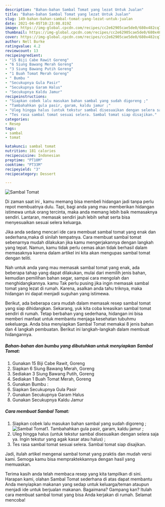 ```yaml
---
description: "Bahan-bahan Sambal Tomat yang lezat Untuk Jualan"
title: "Bahan-bahan Sambal Tomat yang lezat Untuk Jualan"
slug: 149-bahan-bahan-sambal-tomat-yang-lezat-untuk-jualan
date: 2021-04-05T10:23:08.819Z
image: https://img-global.cpcdn.com/recipes/cc2e62905cae5de0/680x482cq70/sambal-tomat-foto-resep-utama.jpg
thumbnail: https://img-global.cpcdn.com/recipes/cc2e62905cae5de0/680x482cq70/sambal-tomat-foto-resep-utama.jpg
cover: https://img-global.cpcdn.com/recipes/cc2e62905cae5de0/680x482cq70/sambal-tomat-foto-resep-utama.jpg
author: Nell Burke
ratingvalue: 4.2
reviewcount: 13
recipeingredient:
- "15 Biji Cabe Rawit Goreng"
- "6 Siung Bawang Merah Goreng"
- "3 Siung Bawang Putih Goreng"
- "1 Buah Tomat Merah Goreng"
- " Bumbu "
- "Secukupnya Gula Pasir"
- "Secukupnya Garam Halus"
- "Secukupnya Kaldu Jamur"
recipeinstructions:
- "Siapkan cobek lalu masukan bahan sambal yang sudah digoreng ;"
- "Tambahahkan gula pasir, garam, kaldu jamur ;"
- "Uleg hingga halus (untuk tekstur sambal disesuaikan dengan selera saja ya. Ingin tekstur yang agak kasar atau halus) ;"
- "Tes rasa sambal tomat sesuai selera. Sambal tomat siap disajikan."
categories:
- Resep
tags:
- sambal
- tomat

katakunci: sambal tomat 
nutrition: 181 calories
recipecuisine: Indonesian
preptime: "PT10M"
cooktime: "PT33M"
recipeyield: "3"
recipecategory: Dessert

---
```



![Sambal Tomat](https://img-global.cpcdn.com/recipes/cc2e62905cae5de0/680x482cq70/sambal-tomat-foto-resep-utama.jpg)

Di zaman  saat ini , kamu memang bisa membeli hidangan jadi tanpa perlu repot membuatnya dulu. Tapi, bagi anda yang mau memberikan hidangan istimewa untuk orang tercinta, maka anda memang lebih baik memasaknya sendiri. Lantaran, memasak sendiri jauh lebih sehat serta bisa menyesuaikan sesuai selera keluarga.

Jika anda sedang mencari ide cara membuat sambal tomat yang enak dan sederhana,maka di sinilah tempatnya. Cara membuat sambal tomat  sebenarnya mudah dilakukan jika kamu mengerjakannya dengan langkah yang tepat. Namun, kamu tidak perlu cemas akan tidak berhasil dalam memasaknya 
karena dalam artikel ini kita akan mengupas sambal tomat dengan teliti.  



Nah untuk anda yang mau memasak sambal tomat yang enak, ada beberapa tahap yang dapat dilakukan, mulai dari memilih jenis bahan, kemudian pemilihan bahan segar, sampai cara mengolah dan menghidangkannya. kamu Tak perlu pusing jika ingin memasak sambal tomat yang lezat di rumah. Karena, asalkan anda  tahu triknya, maka hidangan ini dapat menjadi suguhan yang istimewa.

Berikut, ada beberapa cara mudah dalam memasak resep sambal tomat yang siap dihidangkan. Sekarang, yuk kita coba kreasikan sambal tomat sendiri di rumah. Tetap berbahan yang sederhana, hidangan ini bisa memberi manfaat untuk membantu menjaga kesehatan tubuhmu sekeluarga. Anda bisa menyiapkan Sambal Tomat memakai 8 jenis bahan dan 4 langkah pembuatan. Berikut ini langkah-langkah dalam membuat hidangannya.

<!--inarticleads1-->

##### Bahan-bahan dan bumbu yang dibutuhkan untuk menyiapkan Sambal Tomat:

1. Gunakan 15 Biji Cabe Rawit, Goreng
1. Siapkan 6 Siung Bawang Merah, Goreng
1. Sediakan 3 Siung Bawang Putih, Goreng
1. Sediakan 1 Buah Tomat Merah, Goreng
1. Gunakan  Bumbu :
1. Siapkan Secukupnya Gula Pasir
1. Gunakan Secukupnya Garam Halus
1. Gunakan Secukupnya Kaldu Jamur




<!--inarticleads2-->

##### Cara membuat Sambal Tomat:

1. Siapkan cobek lalu masukan bahan sambal yang sudah digoreng ;
<img src="https://img-global.cpcdn.com/steps/9ede855850e5a51e/160x128cq70/sambal-tomat-langkah-memasak-1-foto.jpg" alt="Sambal Tomat">1. Tambahahkan gula pasir, garam, kaldu jamur ;
1. Uleg hingga halus (untuk tekstur sambal disesuaikan dengan selera saja ya. Ingin tekstur yang agak kasar atau halus) ;
1. Tes rasa sambal tomat sesuai selera. Sambal tomat siap disajikan.




Jadi, itulah artikel mengenai  sambal tomat  yang praktis dan mudah versi kami. Semoga kamu bisa mempraktekkannya dengan hasil yang memuaskan. 

Terima kasih anda telah membaca resep yang kita tampilkan di sini. Harapan kami, olahan  Sambal Tomat sederhana di atas dapat membantu Anda menyiapkan makanan yang sedap untuk keluarga/teman ataupun menjadi ide untuk berjualan makanan. Bagaimana? Gampang kan? Itulah cara membuat sambal tomat yang bisa Anda kerjakan di rumah. Selamat mencoba!

